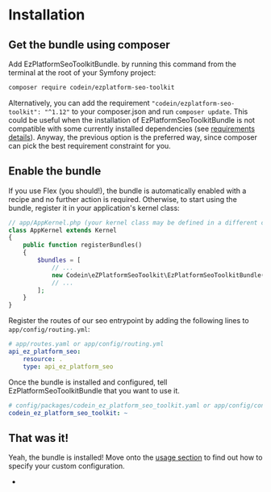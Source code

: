 Installation
============

## Get the bundle using composer

Add EzPlatformSeoToolkitBundle. by running this command from the terminal at the root of
your Symfony project:

```bash
composer require codein/ezplatform-seo-toolkit
```

Alternatively, you can add the requirement `"codein/ezplatform-seo-toolkit": "^1.12"` to your composer.json and run `composer update`.
This could be useful when the installation of EzPlatformSeoToolkitBundle is not compatible with some currently installed dependencies (see [requirements details][1]).
Anyway, the previous option is the preferred way, since composer can pick the best requirement constraint for you.

## Enable the bundle

If you use Flex (you should!), the bundle is automatically enabled with a recipe and no further action is required.
Otherwise, to start using the bundle, register it in your application's kernel class:

```php
// app/AppKernel.php (your kernel class may be defined in a different class/path)
class AppKernel extends Kernel
{
    public function registerBundles()
    {
        $bundles = [
            // ...
            new Codein\eZPlatformSeoToolkit\EzPlatformSeoToolkitBundle(),
            // ...
        ];
    }
}
```

Register the routes of our seo entrypoint by adding the following lines to ``app/config/routing.yml``:


```yaml
# app/routes.yaml or app/config/routing.yml
api_ez_platform_seo:
    resource: .
    type: api_ez_platform_seo
```

Once the bundle is installed and configured, tell
EzPlatformSeoToolkitBundle that you want to use it.

```yaml
# config/packages/codein_ez_platform_seo_toolkit.yaml or app/config/config.yml
codein_ez_platform_seo_toolkit: ~
```

## That was it!

Yeah, the bundle is installed! Move onto the [usage section](USAGE.md) to find out how
to specify your custom configuration.

[1]: docs/REQUIREMENTS.md

*
